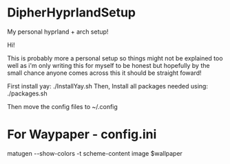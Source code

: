 # DipherHyprlandSetup
My personal hyprland + arch setup!

Hi!

This is probably more a personal setup so things might not be explained too well as i'm only writing this for myself to be honest but hopefully by the small chance anyone comes across this it should be straight foward!

First install yay: ./InstallYay.sh
    Then, Install all packages needed using: ./packages.sh

Then move the config files to ~/.config

# For Waypaper - config.ini
matugen --show-colors -t scheme-content image $wallpaper
